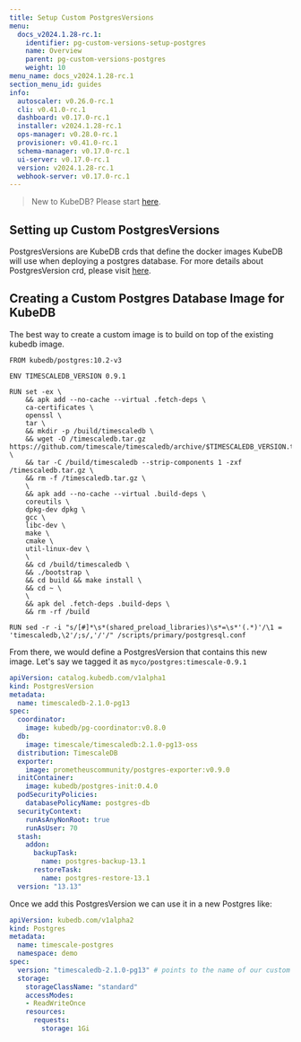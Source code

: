 ```yaml
---
title: Setup Custom PostgresVersions
menu:
  docs_v2024.1.28-rc.1:
    identifier: pg-custom-versions-setup-postgres
    name: Overview
    parent: pg-custom-versions-postgres
    weight: 10
menu_name: docs_v2024.1.28-rc.1
section_menu_id: guides
info:
  autoscaler: v0.26.0-rc.1
  cli: v0.41.0-rc.1
  dashboard: v0.17.0-rc.1
  installer: v2024.1.28-rc.1
  ops-manager: v0.28.0-rc.1
  provisioner: v0.41.0-rc.1
  schema-manager: v0.17.0-rc.1
  ui-server: v0.17.0-rc.1
  version: v2024.1.28-rc.1
  webhook-server: v0.17.0-rc.1
---
```


> New to KubeDB? Please start [here](/docs/v2024.1.28-rc.1/README).

## Setting up Custom PostgresVersions

PostgresVersions are KubeDB crds that define the docker images KubeDB will use when deploying a postgres database. For more details about PostgresVersion crd, please visit [here](/docs/v2024.1.28-rc.1/guides/postgres/concepts/catalog).

## Creating a Custom Postgres Database Image for KubeDB

The best way to create a custom image is to build on top of the existing kubedb image.

```docker
FROM kubedb/postgres:10.2-v3

ENV TIMESCALEDB_VERSION 0.9.1

RUN set -ex \
    && apk add --no-cache --virtual .fetch-deps \
    ca-certificates \
    openssl \
    tar \
    && mkdir -p /build/timescaledb \
    && wget -O /timescaledb.tar.gz https://github.com/timescale/timescaledb/archive/$TIMESCALEDB_VERSION.tar.gz \
    && tar -C /build/timescaledb --strip-components 1 -zxf /timescaledb.tar.gz \
    && rm -f /timescaledb.tar.gz \
    \
    && apk add --no-cache --virtual .build-deps \
    coreutils \
    dpkg-dev dpkg \
    gcc \
    libc-dev \
    make \
    cmake \
    util-linux-dev \
    \
    && cd /build/timescaledb \
    && ./bootstrap \
    && cd build && make install \
    && cd ~ \
    \
    && apk del .fetch-deps .build-deps \
    && rm -rf /build

RUN sed -r -i "s/[#]*\s*(shared_preload_libraries)\s*=\s*'(.*)'/\1 = 'timescaledb,\2'/;s/,'/'/" /scripts/primary/postgresql.conf
```

From there, we would define a PostgresVersion that contains this new image. Let's say we tagged it as `myco/postgres:timescale-0.9.1`

```yaml
apiVersion: catalog.kubedb.com/v1alpha1
kind: PostgresVersion
metadata:
  name: timescaledb-2.1.0-pg13
spec:
  coordinator:
    image: kubedb/pg-coordinator:v0.8.0
  db:
    image: timescale/timescaledb:2.1.0-pg13-oss
  distribution: TimescaleDB
  exporter:
    image: prometheuscommunity/postgres-exporter:v0.9.0
  initContainer:
    image: kubedb/postgres-init:0.4.0
  podSecurityPolicies:
    databasePolicyName: postgres-db
  securityContext:
    runAsAnyNonRoot: true
    runAsUser: 70
  stash:
    addon:
      backupTask:
        name: postgres-backup-13.1
      restoreTask:
        name: postgres-restore-13.1
  version: "13.13"
```

Once we add this PostgresVersion we can use it in a new Postgres like:

```yaml
apiVersion: kubedb.com/v1alpha2
kind: Postgres
metadata:
  name: timescale-postgres
  namespace: demo
spec:
  version: "timescaledb-2.1.0-pg13" # points to the name of our custom PostgresVersion
  storage:
    storageClassName: "standard"
    accessModes:
    - ReadWriteOnce
    resources:
      requests:
        storage: 1Gi
```
